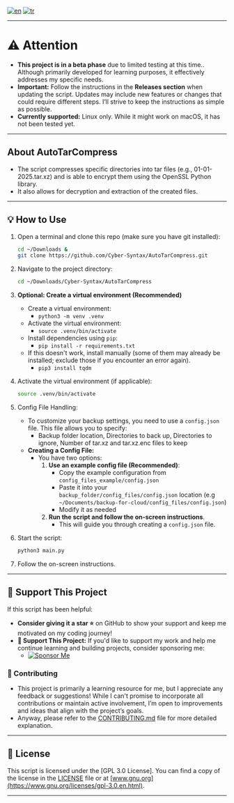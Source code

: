 [![en](https://img.shields.io/badge/lang-en-green.svg)](https://github.com/Cyber-Syntax/AutoTarCompress/blob/main/README.md)
[![tr](https://img.shields.io/badge/lang-tr-blue.svg)](https://github.com/Cyber-Syntax/AutoTarCompress/blob/main/README.tr.md)

---

# **⚠️ Attention**

- **This project is in a beta phase** due to limited testing at this time.. Although primarily developed for learning purposes, it effectively addresses my specific needs.
- **Important:** Follow the instructions in the **Releases section** when updating the script. Updates may include new features or changes that could require different steps. I’ll strive to keep the instructions as simple as possible.
- **Currently supported:** Linux only. While it might work on macOS, it has not been tested yet.

---

## **About AutoTarCompress**

- The script compresses specific directories into tar files (e.g., 01-01-2025.tar.xz) and is able to encrypt them using the OpenSSL Python library.
- It also allows for decryption and extraction of the created files.

---

## **💡 How to Use**

1. Open a terminal and clone this repo (make sure you have git installed):

   ```bash
   cd ~/Downloads &
   git clone https://github.com/Cyber-Syntax/AutoTarCompress.git
   ```

2. Navigate to the project directory:

   ```bash
   cd ~/Downloads/Cyber-Syntax/AutoTarCompress
   ```

3. **Optional: Create a virtual environment (Recommended)**

   - Create a virtual environment:
     - `python3 -m venv .venv`
   - Activate the virtual environment:
     - `source .venv/bin/activate`
   - Install dependencies using `pip`:
     - `pip install -r requirements.txt`
   - If this doesn't work, install manually (some of them may already be installed; exclude those if you encounter an error again).
     - `pip3 install tqdm`

4. Activate the virtual environment (if applicable):

   ```bash
   source .venv/bin/activate
   ```

5. Config File Handling:

   - To customize your backup settings, you need to use a `config.json` file. This file allows you to specify:
     - Backup folder location, Directories to back up, Directories to ignore, Number of tar.xz and tar.xz.enc files to keep
   - **Creating a Config File:**
     - You have two options:
       1. **Use an example config file (Recommended)**:
          - Copy the example configuration from `config_files_example/config.json`
          - Paste it into your `backup_folder/config_files/config.json` location (e.g `~/Documents/backup-for-cloud/config_files/config.json`)
          - Modify it as needed
       2. **Run the script and follow the on-screen instructions**.
          - This will guide you through creating a `config.json` file.

6. Start the script:

   ```bash
   python3 main.py
   ```

7. Follow the on-screen instructions.

---

## **🙏 Support This Project**

If this script has been helpful:

- **Consider giving it a star ⭐** on GitHub to show your support and keep me motivated on my coding journey!
- **💖 Support This Project:** If you'd like to support my work and help me continue learning and building projects, consider sponsoring me:
  - [![Sponsor Me](https://img.shields.io/badge/Sponsor-💖-brightgreen)](https://github.com/sponsors/Cyber-Syntax)

### **🤝 Contributing**

- This project is primarily a learning resource for me, but I appreciate any feedback or suggestions! While I can't promise to incorporate all contributions or maintain active involvement, I’m open to improvements and ideas that align with the project’s goals.
- Anyway, please refer to the [CONTRIBUTING.md](.github/CONTRIBUTING.md) file for more detailed explanation.

---

## **📝 License**

This script is licensed under the [GPL 3.0 License]. You can find a copy of the license in the [LICENSE](https://github.com/Cyber-Syntax/my-unicorn/blob/main/LICENSE) file or at [www.gnu.org](https://www.gnu.org/licenses/gpl-3.0.en.html).

---
